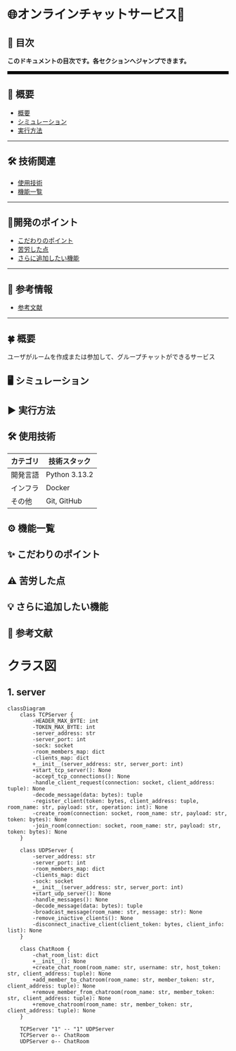 # 🌐オンラインチャットサービス💬  

## 📌 目次
**このドキュメントの目次です。各セクションへジャンプできます。**

<hr style="border: 3px solid black;">

## **📎 概要**
- [概要](#概要)
- [シミュレーション](#シミュレーション)
- [実行方法](#実行方法)

---

## **🛠 技術関連**
- [使用技術](#使用技術)
- [機能一覧](#機能一覧)

---

## **📍開発のポイント**
- [こだわりのポイント](#こだわりのポイント)
- [苦労した点](#苦労した点)
- [さらに追加したい機能](#さらに追加したい機能)

---

## **📄 参考情報**
- [参考文献](#参考文献)

---

## 🍀 概要
ユーザがルームを作成または参加して、グループチャットができるサービス

## 🖥 シミュレーション

## ▶️ 実行方法

## 🛠 使用技術

| カテゴリ | 技術スタック |
|----------|------------|
| 開発言語 | Python 3.13.2 |
| インフラ | Docker |
| その他 | Git, GitHub |


## ⚙ 機能一覧

## ✨ こだわりのポイント

## ⚠️ 苦労した点

## 💡 さらに追加したい機能

## 📄 参考文献

# クラス図

## 1. server
```mermaid
classDiagram
    class TCPServer {
        -HEADER_MAX_BYTE: int
        -TOKEN_MAX_BYTE: int
        -server_address: str
        -server_port: int
        -sock: socket
        -room_members_map: dict
        -clients_map: dict
        +__init__(server_address: str, server_port: int)
        +start_tcp_server(): None
        -accept_tcp_connections(): None
        -handle_client_request(connection: socket, client_address: tuple): None
        -decode_message(data: bytes): tuple
        -register_client(token: bytes, client_address: tuple, room_name: str, payload: str, operation: int): None
        -create_room(connection: socket, room_name: str, payload: str, token: bytes): None
        -join_room(connection: socket, room_name: str, payload: str, token: bytes): None
    }

    class UDPServer {
        -server_address: str
        -server_port: int
        -room_members_map: dict
        -clients_map: dict
        -sock: socket
        +__init__(server_address: str, server_port: int)
        +start_udp_server(): None
        -handle_messages(): None
        -decode_message(data: bytes): tuple
        -broadcast_message(room_name: str, message: str): None
        -remove_inactive_clients(): None
        -disconnect_inactive_client(client_token: bytes, client_info: list): None
    }

    class ChatRoom {
        -chat_room_list: dict
        +__init__(): None
        +create_chat_room(room_name: str, username: str, host_token: str, client_address: tuple): None
        +add_member_to_chatroom(room_name: str, member_token: str, client_address: tuple): None
        +remove_member_from_chatroom(room_name: str, member_token: str, client_address: tuple): None
        +remove_chatroom(room_name: str, member_token: str, client_address: tuple): None
    }

    TCPServer "1" -- "1" UDPServer
    TCPServer o-- ChatRoom
    UDPServer o-- ChatRoom
